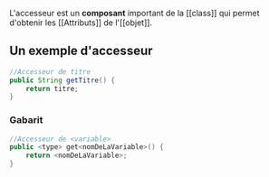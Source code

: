 L'accesseur est un **composant** important de la [[class]] qui permet d'obtenir les [[Attributs]] de l'[[objet]].

## Un exemple d'accesseur
```java
//Accesseur de titre
public String getTitre() {
	return titre;
}
```
### Gabarit
```java
//Accesseur de <variable>
public <type> get<nomDeLaVariable>() {
	return <nomDeLaVariable>;
}
```
